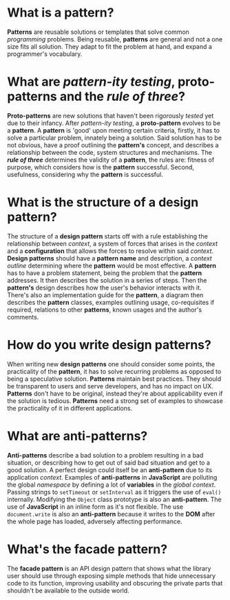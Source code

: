 # What is a **pattern**?

**Patterns** are reusable solutions or templates that solve common _programming_ problems. Being reusable, **patterns** are general and not a one size fits all solution. They adapt to fit the problem at hand, and expand a programmer's vocabulary.

# What are _pattern-ity testing_, **proto-patterns** and the **_rule of three_**?

**Proto-patterns** are new solutions that haven't been rigorously _tested_ yet due to their infancy. After _pattern-ity testing_, a **proto-pattern** evolves to be a **pattern**. A **pattern** is 'good' upon meeting certain criteria, firstly, it has to solve a particular problem, innately being a solution. Said solution has to be not obvious, have a proof outlining the **pattern's** concept, and describes a relationship between the code, system structures and mechanisms. The **_rule of three_** determines the validity of a **pattern**, the rules are: fitness of purpose, which considers how is the **pattern** successful. Second, usefulness, considering why the **pattern** is successful.

# What is the structure of a **design pattern**?

The structure of a **design pattern** starts off with a rule establishing the relationship between _context_, a system of forces that arises in the _context_ and a **configuration** that allows the forces to resolve within said _context_. **Design patterns** should have a **pattern name** and description, a _context outline_ determining where the **pattern** would be most effective. A **pattern** has to have a problem statement, being the problem that the **pattern** addresses. It then describes the solution in a series of steps. Then the **pattern's** design describes how the user's behavior interacts with it. There's also an implementation guide for the **pattern**, a diagram then describes the **pattern** classes, examples outlining usage, co-requisites if required, relations to other **patterns**, known usages and the author's comments.

# How do you write **design patterns**?

When writing new **design patterns** one should consider some points, the practicality of the **pattern**, it has to solve recurring problems as opposed to being a speculative solution. **Patterns** maintain best practices. They should be transparent to users and serve developers, and has no impact on UX. **Patterns** don't have to be original, instead they're about applicability even if the solution is tedious. **Patterns** need a strong set of examples to showcase the practicality of it in different applications.

# What are **anti-patterns**?

**Anti-patterns** describe a bad solution to a problem resulting in a bad situation, or describing how to get out of said bad situation and get to a good solution. A perfect design could itself be an **anti-pattern** due to its application _context_. Examples of **anti-patterns** in **JavaScript** are polluting the global _namespace_ by defining a lot of **variables** in the _global context_. Passing strings to `setTimeout` or `setInterval` as it triggers the use of `eval()` internally. Modifying the `Object` class prototype is also an **anti-pattern**. The use of **JavaScript** in an inline form as it's not flexible. The use `document.write` is also an **anti-pattern** because it writes to the **DOM** after the whole page has loaded, adversely affecting performance.

# What's the **facade pattern**?

The **facade pattern** is an API design pattern that shows what the library user should use through exposing simple methods that hide unnecessary code to its function, improving usability and obscuring the private parts that shouldn't be available to the outside world.
